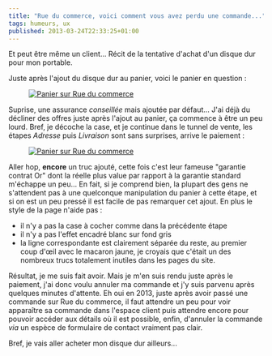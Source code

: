 ```yaml
---
title: "Rue du commerce, voici comment vous avez perdu une commande..."
tags: humeurs, ux
published: 2013-03-24T22:33:25+01:00
---
```


Et peut être même un client... Récit de la tentative d'achat d'un disque dur
pour mon portable.

Juste après l'ajout du disque dur au panier, voici le panier en question&nbsp;:

<figure class="object-center"><a href="/images/rue-du-commerce-panier.png"><img
src="/images/660x/rue-du-commerce-panier.png" alt="Panier sur Rue du
commerce"></a></figure>

Suprise, une assurance *conseillée* mais ajoutée par défaut... J'ai déjà du
décliner des offres juste après l'ajout au panier, ça commence à être un peu
lourd. Bref, je décoche la case, et je continue dans le tunnel de vente, les
étapes *Adresse* puis *Livraison* sont sans surprises, arrive le paiement&nbsp;:

<figure class="object-center"><a href="/images/rue-du-commerce-paiement.png"><img
src="/images/660x/rue-du-commerce-paiement.png" alt="Panier sur Rue du
commerce"></a></figure>

Aller hop, **encore** un truc ajouté, cette fois c'est leur fameuse "garantie
contrat Or" dont la réelle plus value par rapport à la garantie standard
m'échappe un peu... En fait, si je comprend bien, la plupart des gens ne
s'attendent pas à une quelconque manipulation du panier à cette étape, et si on
est un peu pressé il est facile de pas remarquer cet ajout. En plus le style de
la page n'aide pas&nbsp;:

* il n'y a pas la case à cocher comme dans la précédente étape
* il n'y a pas l'effet encadré blanc sur fond gris
* la ligne correspondante est clairement séparée du reste, au premier coup
  d'œil avec le macaron jaune, je croyais que c'était un des nombreux trucs
  totalement inutiles dans les pages du site.

Résultat, je me suis fait avoir. Mais je m'en suis rendu juste après le paiement,
j'ai donc voulu annuler ma commande et j'y suis parvenu après quelques minutes
d'attente. Eh oui en 2013, juste après avoir passé une commande sur Rue du
commerce, il faut attendre un peu pour voir apparaître sa commande dans l'espace
client puis attendre encore pour pouvoir accéder aux détails où il est possible,
enfin, d'annuler la commande *via* un espèce de formulaire de contact vraiment
pas clair.

Bref, je vais aller acheter mon disque dur ailleurs...
